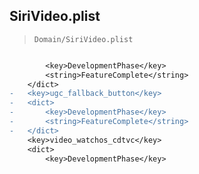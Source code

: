 ## SiriVideo.plist

> `Domain/SiriVideo.plist`

```diff

 		<key>DevelopmentPhase</key>
 		<string>FeatureComplete</string>
 	</dict>
-	<key>ugc_fallback_button</key>
-	<dict>
-		<key>DevelopmentPhase</key>
-		<string>FeatureComplete</string>
-	</dict>
 	<key>video_watchos_cdtvc</key>
 	<dict>
 		<key>DevelopmentPhase</key>

```
